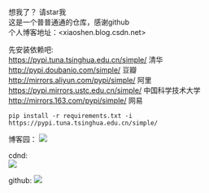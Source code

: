 想我了？ 请star我  
这是一个普普通通的仓库，感谢github  
个人博客地址：<xiaoshen.blog.csdn.net>

先安装依赖吧:   
https://pypi.tuna.tsinghua.edu.cn/simple/ 清华  
http://pypi.doubanio.com/simple/ 豆瓣  
http://mirrors.aliyun.com/pypi/simple/ 阿里  
https://pypi.mirrors.ustc.edu.cn/simple/ 中国科学技术大学  
http://mirrors.163.com/pypi/simple/ 网易

```angular2html
pip install -r requirements.txt -i https://pypi.tuna.tsinghua.edu.cn/simple/
```

博客园：
![](https://img2023.cnblogs.com/blog/2466361/202212/2466361-20221208182656762-1298240916.png)

cdnd:  
![](https://img-blog.csdnimg.cn/2049460a205a4b869ce2c66ee58a38c0.png)

github:
![](https://sjj1024.github.io/CvReport/img/220310103457shan.jpg)

